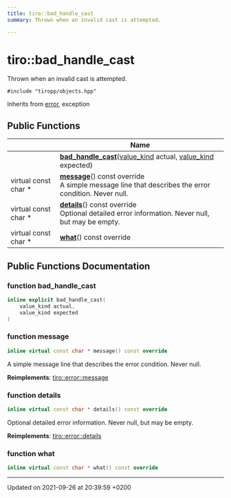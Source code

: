 ```yaml
---
title: tiro::bad_handle_cast
summary: Thrown when an invalid cast is attempted. 

---
```


# tiro::bad_handle_cast



Thrown when an invalid cast is attempted. 


`#include "tiropp/objects.hpp"`

Inherits from [error](/docs/api/classes/classtiro_1_1error), exception

## Public Functions

|                | Name           |
| -------------- | -------------- |
| | **[bad_handle_cast](/docs/api/classes/classtiro_1_1bad__handle__cast#function-bad-handle-cast)**([value&#95;kind](/docs/api/namespaces/namespacetiro#enum-value-kind) actual, [value&#95;kind](/docs/api/namespaces/namespacetiro#enum-value-kind) expected) |
| virtual const char * | **[message](/docs/api/classes/classtiro_1_1bad__handle__cast#function-message)**() const override<br>A simple message line that describes the error condition. Never null.  |
| virtual const char * | **[details](/docs/api/classes/classtiro_1_1bad__handle__cast#function-details)**() const override<br>Optional detailed error information. Never null, but may be empty.  |
| virtual const char * | **[what](/docs/api/classes/classtiro_1_1bad__handle__cast#function-what)**() const override |

## Public Functions Documentation

### function bad_handle_cast

```cpp
inline explicit bad_handle_cast(
    value_kind actual,
    value_kind expected
)
```


### function message

```cpp
inline virtual const char * message() const override
```

A simple message line that describes the error condition. Never null. 

**Reimplements**: [tiro::error::message](/docs/api/classes/classtiro_1_1error#function-message)


### function details

```cpp
inline virtual const char * details() const override
```

Optional detailed error information. Never null, but may be empty. 

**Reimplements**: [tiro::error::details](/docs/api/classes/classtiro_1_1error#function-details)


### function what

```cpp
inline virtual const char * what() const override
```


-------------------------------

Updated on 2021-09-26 at 20:39:59 +0200